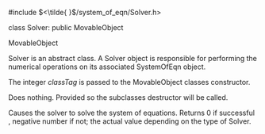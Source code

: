 


\#include $<\tilde{ }$/system_of_eqn/Solver.h$>$



class Solver: public MovableObject



MovableObject






Solver is an abstract class. A Solver object is responsible for
performing the numerical operations on its associated SystemOfEqn
object.





















The integer *classTag* is passed to the MovableObject classes
constructor.




Does nothing. Provided so the subclasses destructor will be called.




Causes the solver to solve the system of equations. Returns $0$ if
successful , negative number if not; the actual value depending on the
type of Solver.
